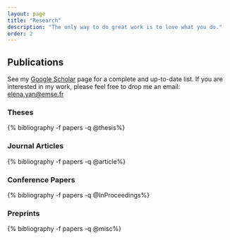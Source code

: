 ```yaml
---
layout: page
title: "Research"
description: "The only way to do great work is to love what you do."
order: 2
---
```


## Publications

See my [Google Scholar](https://scholar.google.com/citations?user=4ROQqgsAAAAJ&hl=en) page for a complete and up-to-date list. If you are interested in my work, please feel free to drop me an email: [elena.yan@emse.fr](mailto:elena.yan@emse.fr)


### Theses

<div class="publications">{% bibliography -f papers -q @thesis%}</div>

### Journal Articles

<div class="publications">{% bibliography -f papers -q @article%}</div>

### Conference Papers

<div class="publications">{% bibliography -f papers -q @InProceedings%}</div>

### Preprints

<div class="publications">{% bibliography -f papers -q @misc%}</div>
